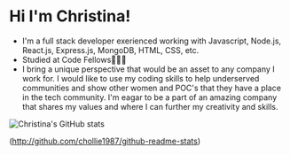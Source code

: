  # Hi I'm Christina!

- I'm a full stack developer exerienced working with Javascript, Node.js, React.js, Express.js, MongoDB, HTML, CSS, etc.
- Studied at Code Fellows👩🏽‍💻
- I bring a unique perspective that would be an asset to any company I work for. I would like to use my coding skills to help underserved communities and show other women 
  and POC's that they have a place in the tech community. I'm eagar to be a part of an amazing company that shares my values and where I can further my creativity and 
  skills.

![Christina's GitHub stats](https://github-readme-stats.vercel.app/api?username=chollie1987&show_icons=true)

(http://github.com/chollie1987/github-readme-stats)
